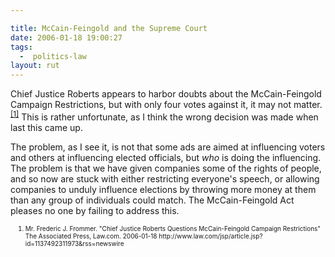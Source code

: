 ```yaml
---

title: McCain-Feingold and the Supreme Court
date: 2006-01-18 19:00:27
tags:
  -  politics-law
layout: rut
---
```



<p>Chief Justice Roberts appears to harbor doubts about the McCain-Feingold Campaign Restrictions, but with only four votes against it, it may not matter.<sup><a href="http://www.law.com/jsp/article.jsp?id=1137492311973&amp;rss=newswire" title="Chief Justice Roberts Questions McCain-Feingold Campaign Restrictions">[1]</a></sup> This is rather unfortunate, as I think the wrong decision was made when last this came up.</p>  <p>The problem, as I see it, is not that some ads are aimed at influencing voters and others at influencing elected officials, but <em>who</em> is doing the influencing.  The problem is that we have given companies some of the rights of people, and so now are stuck with either restricting everyone's speech, or allowing companies to unduly influence elections by throwing more money at them than any group of individuals could match.  The McCain-Feingold Act pleases no one by failing to address this.</p>  <ol><font size="-2"><li><font size="-2">Mr. Frederic J. Frommer. "Chief Justice Roberts Questions McCain-Feingold Campaign Restrictions" The Associated Press, Law.com.  2006-01-18 http://www.law.com/jsp/article.jsp?id=1137492311973&amp;rss=newswire </font></li></font></ol>

